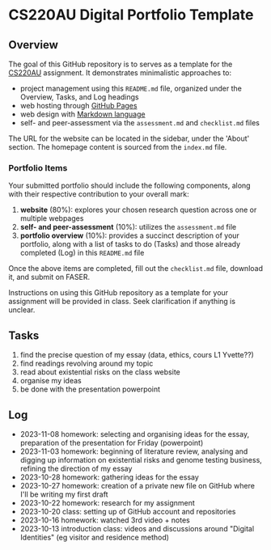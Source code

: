 # CS220AU Digital Portfolio Template

## Overview
The goal of this GitHub repository is to serves as a template for the [CS220AU](https://navigatingthedigitalworld.com/docs/cs220au) assignment. It demonstrates minimalistic approaches to:

- project management using this `README.md` file, organized under the Overview, Tasks, and Log headings
- web hosting through [GitHub Pages](https://pages.github.com/)
- web design with [Markdown language](https://guides.github.com/features/mastering-markdown/)
- self- and peer-assessment via the `assessment.md` and `checklist.md` files

The URL for the website can be located in the sidebar, under the 'About' section. The homepage content is sourced from the `index.md` file.

### Portfolio Items
Your submitted portfolio should include the following components, along with their respective contribution to your overall mark:

1. **website** (80%): explores your chosen research question across one or multiple webpages
2. **self- and peer-assessment** (10%): utilizes the `assessment.md` file
3. **portfolio overview** (10%): provides a succinct description of your portfolio, along with a list of tasks to do (Tasks) and those already completed (Log) in this `README.md` file

Once the above items are completed, fill out the `checklist.md` file, download it, and submit on FASER.

Instructions on using this GitHub repository as a template for your assignment will be provided in class. Seek clarification if anything is unclear.

## Tasks
1. find the precise question of my essay (data, ethics, cours L1 Yvette??)
2. find readings revolving around my topic
3. read about existential risks on the class website
4. organise my ideas
5. be done with the presentation powerpoint

## Log
- 2023-11-08 homework: selecting and organising ideas for the essay, preparation of the presentation for Friday (powerpoint)
- 2023-11-03 homework: beginning of literature review, analysing and digging up information on existential risks and genome testing business, refining the direction of my essay
- 2023-10-28 homework: gathering ideas for the essay
- 2023-10-27 homework: creation of a private new file on GitHub where I'll be writing my first draft
- 2023-10-22 homework: research for my assignment  
- 2023-10-20 class: setting up of GitHub account and repositories
- 2023-10-16 homework: watched 3rd video + notes
- 2023-10-13 introduction class: videos and discussions around "Digital Identities" (eg visitor and residence method)
